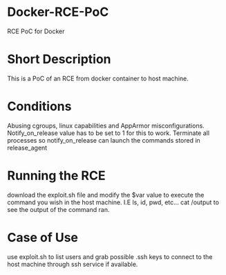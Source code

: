 # Docker-RCE-PoC
RCE PoC for Docker

# Short Description
This is a PoC of an RCE from docker container to host machine.

# Conditions
Abusing cgroups, linux capabilities and AppArmor misconfigurations.
Notify_on_release value has to be set to 1 for this to work.
Terminate all processes so notify_on_release can launch the commands stored in release_agent

# Running the RCE
download the exploit.sh file and modify the $var value to execute the command you wish in the host machine. I.E ls, id, pwd, etc...
cat /output to see the output of the command ran.

# Case of Use
use exploit.sh to list users and grab possible .ssh keys to connect to the host machine through ssh service if available.

